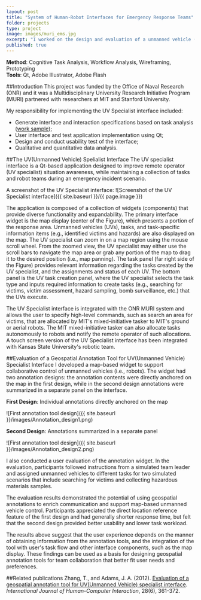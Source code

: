 ```yaml
---
layout: post
title: "System of Human-Robot Interfaces for Emergency Response Teams"
folder: projects
type: project
image: images/muri_ems.jpg
excerpt: "I worked on the design and evaluation of a unmanned vehicle (UV) specialist interface that allows a single human supervisor to monitor and task multiple heterogeneous robots. The interface was designed to decrease the robot to human ratio. It increases the operator's awareness of the broad situation while still allows the operator to interact with each robot at an individual level."
published: true
---
```



**Method**: Cognitive Task Analysis, Workflow Analysis, Wireframing, Prototyping  
**Tools**: Qt, Adobe Illustrator, Adobe Flash

##Introduction
This project was funded by the Office of Naval Research (ONR) and it was a Multidisciplinary University Research Initiative Program (MURI) partnered with researchers at MIT and Stanford University.

My responsibility for implementing the UV Specialist interface included:  

* Generate interface and interaction specifications based on task analysis ([work sample](../assets/TaskAnalysisSample.pdf));  
* User interface and test application implementation using Qt;  
* Design and conduct usability test of the interface;  
* Qualitative and quantitative data analysis.  

##The UV(Unmanned Vehicle) Spelialist Interface
The UV specialist interface is a Qt-based application designed to improve remote operator (UV specialist) situation awareness, while maintaining a collection of tasks and robot teams during an emergency incident scenario. 

A screenshot of the UV Specialist interface:
![Screenshot of the UV Specialist interface]({{ site.baseurl }}/{{ page.image }})

The application is composed of a collection of widgets (components) that provide diverse functionality and expandability. The primary interface widget is the map display (center of the Figure), which presents a portion of the response area. Unmanned vehicles (UVs), tasks, and task-specific information items (e.g., identified victims and hazards) are also displayed on the map. The UV specialist can zoom in on a map region using the mouse scroll wheel. From the zoomed view, the UV specialist may either use the scroll bars to navigate the map area or grab any portion of the map to drag it to the desired position (i.e., map panning). The task panel (far right side of the Figure) provides relevant information regarding the tasks created by the UV specialist, and the assignments and status of each UV. The bottom panel is the UV task creation panel, where the UV specialist selects the task type and inputs required information to create tasks (e.g., searching for victims, victim assessment, hazard sampling, bomb surveillance, etc.) that the UVs execute.  

The UV Specialist interface is integrated with the ONR MURI system and allows the user to specify high-level commands, such as search an area for victims, that are allocated by MIT's mixed-initiative tasker to MIT's ground or aerial robots. The MIT mixed-initiative tasker can also allocate tasks autonomously to robots and notify the remote operator of such allocations. A touch screen version of the UV Specialist interface has been integrated with Kansas State University's robotic team.  

##Evaluation of a Geospatial Annotation Tool for UV(Unmanned Vehicle) Specialist Interface
I developed a map-based widget to support collaborative control of unmanned vehicles (i.e., robots). The widget had two annotation designs: the annotation contents were directly anchored on the map in the first design, while in the second design annotations were summarized in a separate panel on the interface. 

**First Design**: Individual annotations directly anchored on the map

![First annotation tool design]({{ site.baseurl }}/images/Annotation_design1.png)

**Second Design**: Annotations summarized in a separate panel
    
![First annotation tool design]({{ site.baseurl }}/images/Annotation_design2.png)

I also conducted a user evaluation of the annotation widget. In the evaluation, participants followed instructions from a simulated team leader and assigned unmanned vehicles to different tasks for two simulated scenarios that include searching for victims and collecting hazardous materials samples. 

The evaluation results demonstrated the potential of using geospatial annotations to enrich communication and support map-based unmanned vehicle control. Participants appreciated the direct location reference feature of the first design and had generally shorter response time, but felt that the second design provided better usability and lower task workload. 

The results above suggest that the user experience depends on the manner of obtaining information from the annotation tools, and the integration of the tool with user's task flow and other interface components, such as the map display. These findings can be used as a basis for designing geospatial annotation tools for team collaboration that better fit user needs and preferences.  

##Related publications
Zhang, T., and Adams, J. A. (2012). [Evaluation of a geospatial annotation tool for UV(Unmanned Vehicle) specialist interface](http://www.tandfonline.com/doi/abs/10.1080/10447318.2011.590122#.VaHD7ZNViko). *International Journal of Human-Computer Interaction*, 28(6), 361-372.
